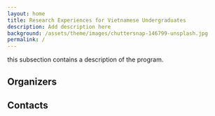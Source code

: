 ```yaml
---
layout: home
title: Research Experiences for Vietnamese Undergraduates
description: Add description here
background: /assets/theme/images/chuttersnap-146799-unsplash.jpg
permalink: /
---
```


this subsection contains a description of the program.

## Organizers

## Contacts
